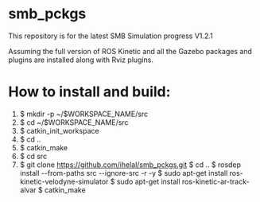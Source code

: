# smb_pckgs
This repository is for the latest SMB Simulation progress V1.2.1

Assuming the full version of ROS Kinetic and all the Gazebo packages and plugins are installed along with Rviz plugins.

# How to install and build:
1. $ mkdir -p ~/$WORKSPACE_NAME/src
2. $ cd ~/$WORKSPACE_NAME/src
3. $ catkin_init_workspace
4. $ cd ..
5. $ catkin_make
6. $ cd src
7. $ git clone https://github.com/ihelal/smb_pckgs.git
$ cd ..
$ rosdep install --from-paths src --ignore-src -r -y
$ sudo apt-get install ros-kinetic-velodyne-simulator
$ sudo apt-get install ros-kinetic-ar-track-alvar
$ catkin_make
